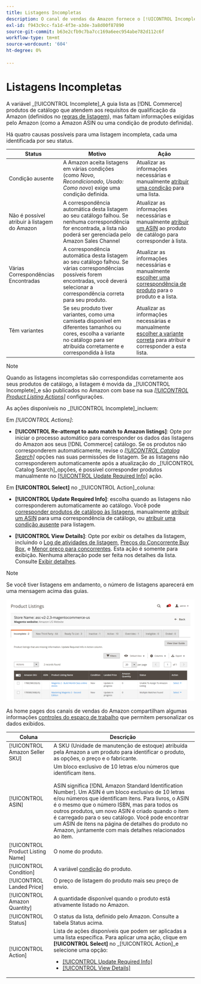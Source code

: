 ```yaml
---
title: Listagens Incompletas
description: O canal de vendas da Amazon fornece o [!UICONTROL Incomplete] para ajudar a identificar e atender aos requisitos de qualificação para suas listagens incompletas do Amazon.
exl-id: f943c9cc-fa1d-4f3e-a3de-3a8d00f87890
source-git-commit: b63e2cfb9c7ba7cc169a6eec954abe782d112c6f
workflow-type: tm+mt
source-wordcount: '604'
ht-degree: 0%

---
```


# Listagens Incompletas

A variável _[!UICONTROL Incomplete]_A guia lista as [!DNL Commerce] produtos de catálogo que atendem aos requisitos de qualificação da Amazon (definidos no [regras de listagem](./listing-rules.md)), mas faltam informações exigidas pelo Amazon (como a Amazon ASIN ou uma condição de produto definida).

Há quatro causas possíveis para uma listagem incompleta, cada uma identificada por seu status.

| Status | Motivo | Ação |
|--- |--- |--- |
| Condição ausente | A Amazon aceita listagens em várias condições (como _Novo_, _Recondicionado_, _Usado: Como novo_) exige uma condição definida. | Atualizar as informações necessárias e manualmente [atribuir uma condição](./amazon-manually-update-incomplete-listing.md#update-required-info-missing-condition) para uma lista. |
| Não é possível atribuir à listagem do Amazon | A correspondência automática desta listagem ao seu catálogo falhou. Se nenhuma correspondência for encontrada, a lista não poderá ser gerenciada pelo Amazon Sales Channel | Atualizar as informações necessárias e manualmente [atribuir um ASIN](./amazon-manually-update-incomplete-listing.md#update-required-info-unable-to-assign-to-amazon-listing) ao produto de catálogo para corresponder à lista. |
| Várias Correspondências Encontradas | A correspondência automática desta listagem ao seu catálogo falhou. Se várias correspondências possíveis forem encontradas, você deverá selecionar a correspondência correta para seu produto. | Atualizar as informações necessárias e manualmente [escolher uma correspondência de produto](./amazon-manually-update-incomplete-listing.md#update-required-info-multiple-matches-found) para o produto e a lista. |
| Têm variantes | Se seu produto tiver variantes, como uma camiseta disponível em diferentes tamanhos ou cores, escolha a variante no catálogo para ser atribuída corretamente e correspondida à lista | Atualizar as informações necessárias e manualmente [escolher a variante correta](./amazon-manually-update-incomplete-listing.md#update-required-info-has-variants) para atribuir e corresponder a esta lista. |

>[!NOTE]
>Quando as listagens incompletas são correspondidas corretamente aos seus produtos de catálogo, a listagem é movida da _[!UICONTROL Incomplete]_e são publicados no Amazon com base na sua [_[!UICONTROL Product Listing Actions]_](./product-listing-actions.md) configurações.

As ações disponíveis no _[!UICONTROL Incomplete]_incluem:

Em _[!UICONTROL Actions]_:

- **[!UICONTROL Re-attempt to auto match to Amazon listings]**: Opte por iniciar o processo automático para corresponder os dados das listagens do Amazon aos seus [!DNL Commerce] catálogo. Se os produtos não corresponderem automaticamente, revise o [_[!UICONTROL Catalog Search]_](./catalog-search.md) opções nas suas permissões de listagem. Se as listagens não corresponderem automaticamente após a atualização do _[!UICONTROL Catalog Search]_opções, é possível corresponder produtos manualmente no [[!UICONTROL Update Required Info]](./amazon-manually-update-incomplete-listing.md#update-required-info-multiple-matches-found) ação.

Em **[!UICONTROL Select]** no _[!UICONTROL Action]_coluna:

- **[!UICONTROL Update Required Info]**: escolha quando as listagens não corresponderem automaticamente ao catálogo. Você pode [corresponder produtos de catálogo às listagens](./amazon-manually-update-incomplete-listing.md#update-required-info-multiple-matches-found), manualmente [atribuir um ASIN](./amazon-manually-update-incomplete-listing.md#update-required-info-unable-to-assign-to-amazon-listing) para uma correspondência de catálogo, ou [atribuir uma condição ausente](./amazon-manually-update-incomplete-listing.md#update-required-info-missing-condition) para listagem.

- **[!UICONTROL View Details]**: Opte por exibir os detalhes da listagem, incluindo o [Log de atividades de listagem](./product-listing-details.md#listing-activity-log), [Preços do Concorrente Buy Box](./product-listing-details.md#buy-box-competitor-pricing), e [Menor preço para concorrentes](./product-listing-details.md#lowest-competitor-pricing). Esta ação é somente para exibição. Nenhuma alteração pode ser feita nos detalhes da lista. Consulte [Exibir detalhes](./product-listing-details.md).

>[!NOTE]
>
>Se você tiver listagens em andamento, o número de listagens aparecerá em uma mensagem acima das guias.

![Listagens incompletas do Amazon](assets/amazon-incomplete-listings.png)

As home pages dos canais de vendas do Amazon compartilham algumas informações [controles do espaço de trabalho](./workspace-controls.md) que permitem personalizar os dados exibidos.

| Coluna | Descrição |
|--- |--- |
| [!UICONTROL Amazon Seller SKU] | A SKU (Unidade de manutenção de estoque) atribuída pela Amazon a um produto para identificar o produto, as opções, o preço e o fabricante. |
| [!UICONTROL ASIN] | Um bloco exclusivo de 10 letras e/ou números que identificam itens.<br><br>ASIN significa [!DNL Amazon Standard Identification Number]. Um ASIN é um bloco exclusivo de 10 letras e/ou números que identificam itens. Para livros, o ASIN é o mesmo que o número ISBN, mas para todos os outros produtos, um novo ASIN é criado quando o item é carregado para o seu catálogo. Você pode encontrar um ASIN de itens na página de detalhes do produto no Amazon, juntamente com mais detalhes relacionados ao item. |
| [!UICONTROL Product Listing Name] | O nome do produto. |
| [!UICONTROL Condition] | A variável [condição](./product-listing-condition.md) do produto. |
| [!UICONTROL Landed Price] | O preço de listagem do produto mais seu preço de envio. |
| [!UICONTROL Amazon Quantity] | A quantidade disponível quando o produto está ativamente listado no Amazon. |
| [!UICONTROL Status] | O status da lista, definido pelo Amazon. Consulte a tabela Status acima. |
| [!UICONTROL Action] | Lista de ações disponíveis que podem ser aplicadas a uma lista específica. Para aplicar uma ação, clique em **[!UICONTROL Select]** no _[!UICONTROL Action]_e selecione uma opção:<ul><li>[[!UICONTROL Update Required Info]](./amazon-manually-update-incomplete-listing.md)</li><li>[[!UICONTROL View Details]](./product-listing-details.md)</li></ul> |

